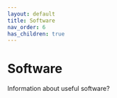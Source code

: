 ```yaml
---
layout: default
title: Software
nav_order: 6
has_children: true
---
```


# Software

Information about useful software?